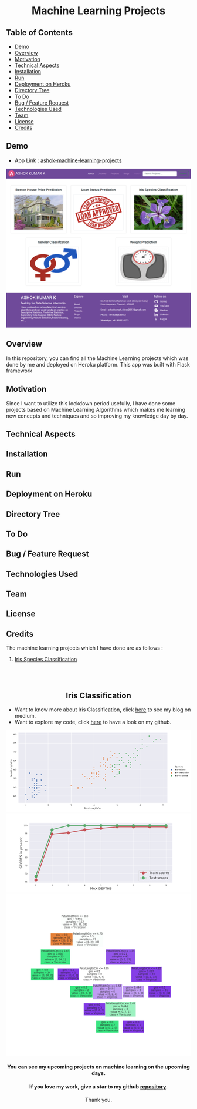 <h1 align="center">Machine Learning Projects</h1>

## Table of Contents
- [Demo](#demo)
- [Overview](#overview)
- [Motivation](#motivation)
- [Technical Aspects](#technical-aspects)
- [Installation](#installation)
- [Run](#run)
- [Deployment on Heroku](#deployment-on-heroku)
- [Directory Tree](#directory-tree)
- [To Do](#to-do)
- [Bug / Feature Request](#bug--feature-request)
- [Technologies Used](#technologies-used)
- [Team](#team)
- [License](#license)
- [Credits](#credits)

## Demo
- App Link : [ashok-machine-learning-projects](https://ashok-machine-learning-project.herokuapp.com/)

[![All Projects](Demos/main.png)](https://ashok-machine-learning-project.herokuapp.com/)

## Overview
In this repository, you can find all the Machine Learning projects which was done by me and deployed on Heroku platform. This app was built with Flask framework

## Motivation
Since I want to utilize this lockdown period usefully, I have done some projects based on Machine Learning Algorithms which makes me learning new concepts and techniques and so improving my knowledge day by day.

## Technical Aspects

## Installation

## Run

## Deployment on Heroku

## Directory Tree

## To Do

## Bug / Feature Request

## Technologies Used

## Team

## License

## Credits






The machine learning projects which I have done are as follows :
1. [Iris Species Classification](#iris-classification)



<br><br>
<div align='center'><h2>Iris Classification</h2></div>

- Want to know more about Iris Classification, click [here](https://medium.com/@Ashok_kumar_K/iris-species-classification-machine-learning-model-8d7fa4e48f81) to see my blog on medium.
- Want to explore my code, click [here](https://github.com/ASHOKKUMAR-K/Machine-Learning-Projects/tree/master/01.%20Iris%20Species%20Classification) to have a look on my github.

<div align="center"><img src="01.Iris_Species_Classification/images/petal_sepal_length.png" alt="Petal and Sepal Length"></div>
<div align="center"><img src="01.Iris_Species_Classification/images/model_performance.png" alt="Model Performance"></div>
<div align="center"><img src="01.Iris_Species_Classification/images/decision_tree.png" alt="Decision Tree"></div>
<div align="center">
  
#### You can see my upcoming projects on machine learning on the upcoming days.

#### If you love my work, give a star to my github [repository](https://github.com/ASHOKKUMAR-K/Machine-Learning-Projects).
Thank you.

</div>
